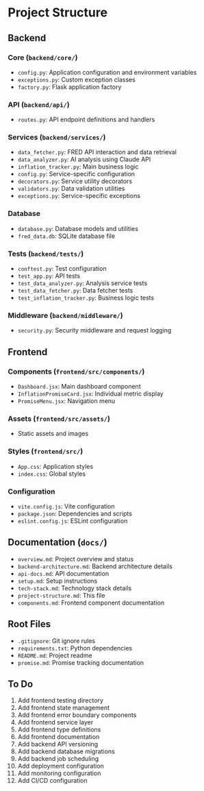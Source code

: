 # Project Structure

## Backend

### Core (`backend/core/`)
- `config.py`: Application configuration and environment variables
- `exceptions.py`: Custom exception classes
- `factory.py`: Flask application factory

### API (`backend/api/`)
- `routes.py`: API endpoint definitions and handlers

### Services (`backend/services/`)
- `data_fetcher.py`: FRED API interaction and data retrieval
- `data_analyzer.py`: AI analysis using Claude API
- `inflation_tracker.py`: Main business logic
- `config.py`: Service-specific configuration
- `decorators.py`: Service utility decorators
- `validators.py`: Data validation utilities
- `exceptions.py`: Service-specific exceptions

### Database
- `database.py`: Database models and utilities
- `fred_data.db`: SQLite database file

### Tests (`backend/tests/`)
- `conftest.py`: Test configuration
- `test_app.py`: API tests
- `test_data_analyzer.py`: Analysis service tests
- `test_data_fetcher.py`: Data fetcher tests
- `test_inflation_tracker.py`: Business logic tests

### Middleware (`backend/middleware/`)
- `security.py`: Security middleware and request logging

## Frontend

### Components (`frontend/src/components/`)
- `Dashboard.jsx`: Main dashboard component
- `InflationPromiseCard.jsx`: Individual metric display
- `PromiseMenu.jsx`: Navigation menu

### Assets (`frontend/src/assets/`)
- Static assets and images

### Styles (`frontend/src/`)
- `App.css`: Application styles
- `index.css`: Global styles

### Configuration
- `vite.config.js`: Vite configuration
- `package.json`: Dependencies and scripts
- `eslint.config.js`: ESLint configuration

## Documentation (`docs/`)
- `overview.md`: Project overview and status
- `backend-architecture.md`: Backend architecture details
- `api-docs.md`: API documentation
- `setup.md`: Setup instructions
- `tech-stack.md`: Technology stack details
- `project-structure.md`: This file
- `components.md`: Frontend component documentation

## Root Files
- `.gitignore`: Git ignore rules
- `requirements.txt`: Python dependencies
- `README.md`: Project readme
- `promise.md`: Promise tracking documentation

## To Do
1. Add frontend testing directory
2. Add frontend state management
3. Add frontend error boundary components
4. Add frontend service layer
5. Add frontend type definitions
6. Add frontend documentation
7. Add backend API versioning
8. Add backend database migrations
9. Add backend job scheduling
10. Add deployment configuration
11. Add monitoring configuration
12. Add CI/CD configuration
